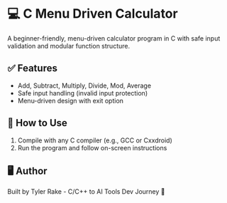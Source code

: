 # 💻 C Menu Driven Calculator

A beginner-friendly, menu-driven calculator program in C with safe input validation and modular function structure.

## ✅ Features
- Add, Subtract, Multiply, Divide, Mod, Average
- Safe input handling (invalid input protection)
- Menu-driven design with exit option

## 🚀 How to Use
1. Compile with any C compiler (e.g., GCC or Cxxdroid)
2. Run the program and follow on-screen instructions

## 🖥️ Author
Built by Tyler Rake - C/C++ to AI Tools Dev Journey 🚀
